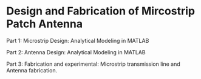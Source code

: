 # Design and Fabrication of Mircostrip Patch Antenna

Part 1:
Microstrip Design: Analytical Modeling in MATLAB

Part 2:
Antenna Design: Analytical Modeling in MATLAB

Part 3:
Fabrication and experimental:
Microstrip transmission line and Antenna fabrication.
